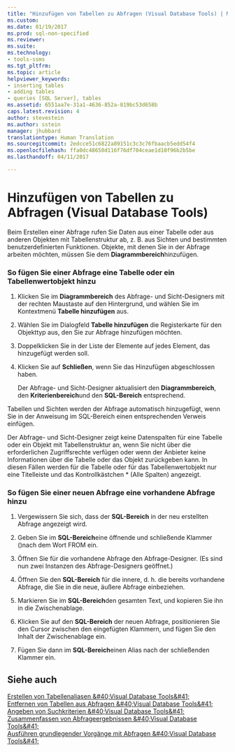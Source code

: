 ```yaml
---
title: "Hinzufügen von Tabellen zu Abfragen (Visual Database Tools) | Microsoft-Dokumentation"
ms.custom: 
ms.date: 01/19/2017
ms.prod: sql-non-specified
ms.reviewer: 
ms.suite: 
ms.technology:
- tools-ssms
ms.tgt_pltfrm: 
ms.topic: article
helpviewer_keywords:
- inserting tables
- adding tables
- queries [SQL Server], tables
ms.assetid: 6551aa7e-31a1-4636-852a-819bc53d658b
caps.latest.revision: 4
author: stevestein
ms.author: sstein
manager: jhubbard
translationtype: Human Translation
ms.sourcegitcommit: 2edcce51c6822a89151c3c3c76fbaacb5edd54f4
ms.openlocfilehash: ffa0dc48650d116f76df704ceae1d10f96b2b5be
ms.lasthandoff: 04/11/2017

---
```

# <a name="add-tables-to-queries-visual-database-tools"></a>Hinzufügen von Tabellen zu Abfragen (Visual Database Tools)
Beim Erstellen einer Abfrage rufen Sie Daten aus einer Tabelle oder aus anderen Objekten mit Tabellenstruktur ab, z. B. aus Sichten und bestimmten benutzerdefinierten Funktionen. Objekte, mit denen Sie in der Abfrage arbeiten möchten, müssen Sie dem **Diagrammbereich**hinzufügen.  
  
### <a name="to-add-a-table-or-table-valued-object-to-a-query"></a>So fügen Sie einer Abfrage eine Tabelle oder ein Tabellenwertobjekt hinzu  
  
1.  Klicken Sie im **Diagrammbereich** des Abfrage- und Sicht-Designers mit der rechten Maustaste auf den Hintergrund, und wählen Sie im Kontextmenü **Tabelle hinzufügen** aus.  
  
2.  Wählen Sie im Dialogfeld **Tabelle hinzufügen** die Registerkarte für den Objekttyp aus, den Sie zur Abfrage hinzufügen möchten.  
  
3.  Doppelklicken Sie in der Liste der Elemente auf jedes Element, das hinzugefügt werden soll.  
  
4.  Klicken Sie auf **Schließen**, wenn Sie das Hinzufügen abgeschlossen haben.  
  
    Der Abfrage- und Sicht-Designer aktualisiert den **Diagrammbereich**, den **Kriterienbereich**und den **SQL-Bereich** entsprechend.  
  
Tabellen und Sichten werden der Abfrage automatisch hinzugefügt, wenn Sie in der Anweisung im SQL-Bereich einen entsprechenden Verweis einfügen.  
  
Der Abfrage- und Sicht-Designer zeigt keine Datenspalten für eine Tabelle oder ein Objekt mit Tabellenstruktur an, wenn Sie nicht über die erforderlichen Zugriffsrechte verfügen oder wenn der Anbieter keine Informationen über die Tabelle oder das Objekt zurückgeben kann. In diesen Fällen werden für die Tabelle oder für das Tabellenwertobjekt nur eine Titelleiste und das Kontrollkästchen * (Alle Spalten) angezeigt.  
  
### <a name="to-add-an-existing-query-to-a-new-query"></a>So fügen Sie einer neuen Abfrage eine vorhandene Abfrage hinzu  
  
1.  Vergewissern Sie sich, dass der **SQL-Bereich** in der neu erstellten Abfrage angezeigt wird.  
  
2.  Geben Sie im **SQL-Bereich**eine öffnende und schließende Klammer ()nach dem Wort FROM ein.  
  
3.  Öffnen Sie für die vorhandene Abfrage den Abfrage-Designer. (Es sind nun zwei Instanzen des Abfrage-Designers geöffnet.)  
  
4.  Öffnen Sie den **SQL-Bereich** für die innere, d. h. die bereits vorhandene Abfrage, die Sie in die neue, äußere Abfrage einbeziehen.  
  
5.  Markieren Sie im **SQL-Bereich**den gesamten Text, und kopieren Sie ihn in die Zwischenablage.  
  
6.  Klicken Sie auf den **SQL-Bereich** der neuen Abfrage, positionieren Sie den Cursor zwischen den eingefügten Klammern, und fügen Sie den Inhalt der Zwischenablage ein.  
  
7.  Fügen Sie dann im **SQL-Bereich**einen Alias nach der schließenden Klammer ein.  
  
## <a name="see-also"></a>Siehe auch  
[Erstellen von Tabellenaliasen &amp;#40;Visual Database Tools&amp;#41;](../../ssms/visual-db-tools/create-table-aliases-visual-database-tools.md)  
[Entfernen von Tabellen aus Abfragen &amp;#40;Visual Database Tools&amp;#41;](../../ssms/visual-db-tools/remove-tables-from-queries-visual-database-tools.md)  
[Angeben von Suchkriterien &amp;#40;Visual Database Tools&amp;#41;](../../ssms/visual-db-tools/specify-search-criteria-visual-database-tools.md)  
[Zusammenfassen von Abfrageergebnissen &amp;#40;Visual Database Tools&amp;#41;](../../ssms/visual-db-tools/summarize-query-results-visual-database-tools.md)  
[Ausführen grundlegender Vorgänge mit Abfragen &amp;#40;Visual Database Tools&amp;#41;](../../ssms/visual-db-tools/perform-basic-operations-with-queries-visual-database-tools.md)  
  

